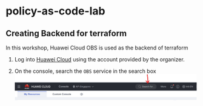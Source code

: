 # policy-as-code-lab

## Creating Backend for terraform
In this workshop, Huawei Cloud OBS is used as the backend of terraform

1. Log into [Huawei Cloud](https://www.huaweicloud.com/) using the account provided by the organizer.

2. On the console, search the `OBS` service in the search box
![SearchOBS](./resources/1-searchbar.png)

